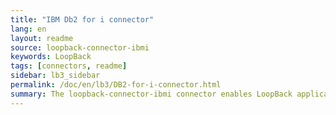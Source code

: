 ```yaml
---
title: "IBM Db2 for i connector"
lang: en
layout: readme
source: loopback-connector-ibmi
keywords: LoopBack
tags: [connectors, readme]
sidebar: lb3_sidebar
permalink: /doc/en/lb3/DB2-for-i-connector.html
summary: The loopback-connector-ibmi connector enables LoopBack applications to connect to IBM® Db2® for i data sources.
---
```

